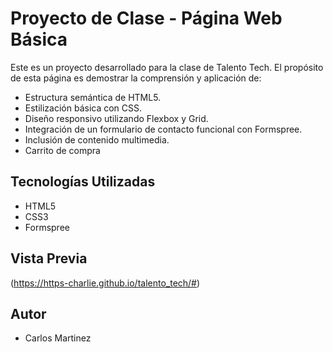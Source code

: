 # Proyecto de Clase - Página Web Básica

Este es un proyecto desarrollado para la clase de Talento Tech.
El propósito de esta página es demostrar la comprensión y aplicación de:

- Estructura semántica de HTML5.
- Estilización básica con CSS.
- Diseño responsivo utilizando Flexbox y Grid.
- Integración de un formulario de contacto funcional con Formspree.
- Inclusión de contenido multimedia.
- Carrito de compra

## Tecnologías Utilizadas

- HTML5
- CSS3
- Formspree

## Vista Previa

(https://https-charlie.github.io/talento_tech/#)

## Autor

- Carlos Martinez